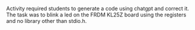 Activity required students to generate a code using chatgpt and correct it. The task was to blink a led on the FRDM KL25Z board using the registers and no library other than stdio.h.
